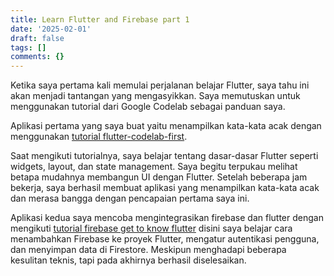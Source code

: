```yaml
---
title: Learn Flutter and Firebase part 1
date: '2025-02-01'
draft: false
tags: []
comments: {}
---
```

Ketika saya pertama kali memulai perjalanan belajar Flutter, saya tahu ini akan menjadi tantangan yang mengasyikkan. Saya memutuskan untuk menggunakan tutorial dari Google Codelab sebagai panduan saya. 
<!-- more -->

Aplikasi pertama yang saya buat yaitu menampilkan kata-kata acak dengan menggunakan [tutorial flutter-codelab-first](https://codelabs.developers.google.com/codelabs/flutter-codelab-first?hl=en).

Saat mengikuti tutorialnya, saya belajar tentang dasar-dasar Flutter seperti widgets, layout, dan state management. Saya begitu terpukau melihat betapa mudahnya membangun UI dengan Flutter. Setelah beberapa jam bekerja, saya berhasil membuat aplikasi yang menampilkan kata-kata acak dan merasa bangga dengan pencapaian pertama saya ini.

Aplikasi kedua saya mencoba mengintegrasikan firebase dan flutter dengan mengikuti [tutorial firebase get to know flutter](https://firebase.google.com/codelabs/firebase-get-to-know-flutter?hl=en)
disini saya belajar cara menambahkan Firebase ke proyek Flutter, mengatur autentikasi pengguna, dan menyimpan data di Firestore. Meskipun menghadapi beberapa kesulitan teknis, tapi pada akhirnya berhasil diselesaikan.
